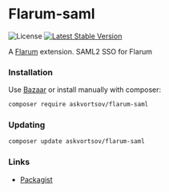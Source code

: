 # Flarum-saml

![License](https://img.shields.io/badge/license-MIT-blue.svg) [![Latest Stable Version](https://img.shields.io/packagist/v/askvortsov/flarum-saml.svg)](https://packagist.org/packages/askvortsov/flarum-saml)

A [Flarum](http://flarum.org) extension. SAML2 SSO for Flarum

### Installation

Use [Bazaar](https://discuss.flarum.org/d/5151-flagrow-bazaar-the-extension-marketplace) or install manually with composer:

```sh
composer require askvortsov/flarum-saml
```

### Updating

```sh
composer update askvortsov/flarum-saml
```

### Links

- [Packagist](https://packagist.org/packages/askvortsov/flarum-saml)
